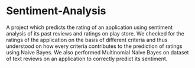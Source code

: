 # Sentiment-Analysis
A project which predicts the rating of an application using sentiment analysis of its past reviews and ratings on play store. We checked for the ratings of the application on the basis of different criteria and thus understood on how every criteria contributes to the prediction of ratings using Naive Bayes. We also performed Multinomial Naive Bayes on dataset of text reviews on an application to correctly predict its sentiment. 
